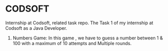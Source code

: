 # CODSOFT
Internship at Codsoft, related task repo.
The Task 1 of my internship at Codsoft as a Java Developer.
1) Numbers Game: In this game , we have to guess a number between 1 & 100 with a maximum of 10 attempts and Multiple rounds.
